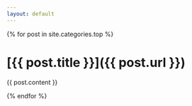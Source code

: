 ```yaml
---
layout: default
---
```


{% for post in site.categories.top %}

# [{{ post.title }}]({{ post.url }})

{{ post.content }}

{% endfor %}
